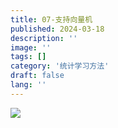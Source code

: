 ```yaml
---
title: 07-支持向量机
published: 2024-03-18
description: ''
image: ''
tags: []
category: '统计学习方法'
draft: false 
lang: ''
---
```

![](\assets\images\a4cbe861e8e025d6535903d6c333693.png)
